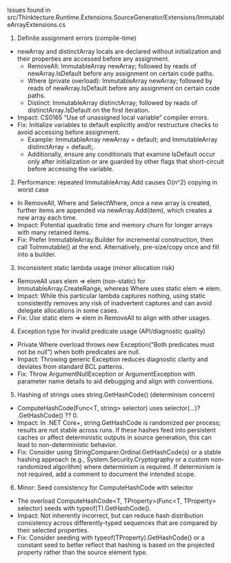 Issues found in src/Thinktecture.Runtime.Extensions.SourceGenerator/Extensions/ImmutableArrayExtensions.cs

1) Definite assignment errors (compile-time)
- newArray and distinctArray locals are declared without initialization and their properties are accessed before any assignment.
  - RemoveAll: ImmutableArray<T> newArray; followed by reads of newArray.IsDefault before any assignment on certain code paths.
  - Where (private overload): ImmutableArray<T> newArray; followed by reads of newArray.IsDefault before any assignment on certain code paths.
  - Distinct: ImmutableArray<T> distinctArray; followed by reads of distinctArray.IsDefault on the first iteration.
- Impact: CS0165 “Use of unassigned local variable” compiler errors.
- Fix: Initialize variables to default explicitly and/or restructure checks to avoid accessing before assignment.
  - Example: ImmutableArray<T> newArray = default; and ImmutableArray<T> distinctArray = default;.
  - Additionally, ensure any conditionals that examine IsDefault occur only after initialization or are guarded by other flags that short-circuit before accessing the variable.

2) Performance: repeated ImmutableArray.Add causes O(n^2) copying in worst case
- In RemoveAll, Where and SelectWhere, once a new array is created, further items are appended via newArray.Add(item), which creates a new array each time.
- Impact: Potential quadratic time and memory churn for longer arrays with many retained items.
- Fix: Prefer ImmutableArray<T>.Builder for incremental construction, then call ToImmutable() at the end. Alternatively, pre-size/copy once and fill into a builder.

3) Inconsistent static lambda usage (minor allocation risk)
- RemoveAll uses elem => elem (non-static) for ImmutableArray.CreateRange, whereas Where uses static elem => elem.
- Impact: While this particular lambda captures nothing, using static consistently removes any risk of inadvertent captures and can avoid delegate allocations in some cases.
- Fix: Use static elem => elem in RemoveAll to align with other usages.

4) Exception type for invalid predicate usage (API/diagnostic quality)
- Private Where overload throws new Exception("Both predicates must not be null") when both predicates are null.
- Impact: Throwing generic Exception reduces diagnostic clarity and deviates from standard BCL patterns.
- Fix: Throw ArgumentNullException or ArgumentException with parameter name details to aid debugging and align with conventions.

5) Hashing of strings uses string.GetHashCode() (determinism concern)
- ComputeHashCode(Func<T, string> selector) uses selector(...)? .GetHashCode() ?? 0.
- Impact: In .NET Core+, string.GetHashCode is randomized per process; results are not stable across runs. If these hashes feed into persistent caches or affect deterministic outputs in source generation, this can lead to non-deterministic behavior.
- Fix: Consider using StringComparer.Ordinal.GetHashCode(s) or a stable hashing approach (e.g., System.Security.Cryptography or a custom non-randomized algorithm) where determinism is required. If determinism is not required, add a comment to document the intended scope.

6) Minor: Seed consistency for ComputeHashCode with selector
- The overload ComputeHashCode<T, TProperty>(Func<T, TProperty> selector) seeds with typeof(T).GetHashCode().
- Impact: Not inherently incorrect, but can reduce hash distribution consistency across differently-typed sequences that are compared by their selected properties.
- Fix: Consider seeding with typeof(TProperty).GetHashCode() or a constant seed to better reflect that hashing is based on the projected property rather than the source element type.
